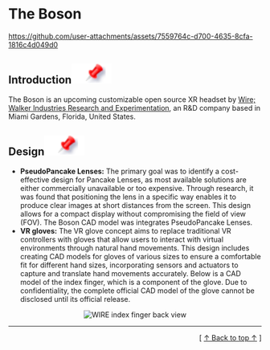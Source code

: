 # The Boson




https://github.com/user-attachments/assets/7559764c-d700-4635-8cfa-1816c4d049d0



## Introduction[![](https://raw.githubusercontent.com/aregtech/areg-sdk/master/docs/img/pin.svg)](#introduction)

<p>The Boson is an upcoming customizable open source XR headset by <a href="https://www.walkerindustries.xyz/index.html">Wire; Walker Industries Research and Experimentation</a>, an R&D company based in Miami Gardens, Florida, United States.</p>

## Design[![](https://raw.githubusercontent.com/aregtech/areg-sdk/master/docs/img/pin.svg)](#design)
*  **PseudoPancake Lenses:** The primary goal was to identify a cost-effective design for Pancake Lenses, as most available solutions are either commercially unavailable or too expensive. Through research, it was found that positioning the lens in a specific way enables it to produce clear images at short distances from the screen. This design allows for a compact display without compromising the field of view (FOV). The Boson CAD model was integrates PseudoPancake Lenses.
* **VR gloves:** The VR glove concept aims to replace traditional VR controllers with gloves that allow users to interact with virtual environments through natural hand movements. This design includes creating CAD models for gloves of various sizes to ensure a comfortable fit for different hand sizes, incorporating sensors and actuators to capture and translate hand movements accurately. Below is a CAD model of the index finger, which is a component of the glove. Due to confidentiality, the complete official CAD model of the glove cannot be disclosed until its official release.

<p align="center">
  <img src="https://github.com/user-attachments/assets/a04c62d2-bada-488a-bcaa-3ac9022fffbb" alt="WIRE index finger back view" width="350px">
</p>



---
<div align="right">[ <a href="#introduction">↑ Back to top ↑</a> ]</div>

